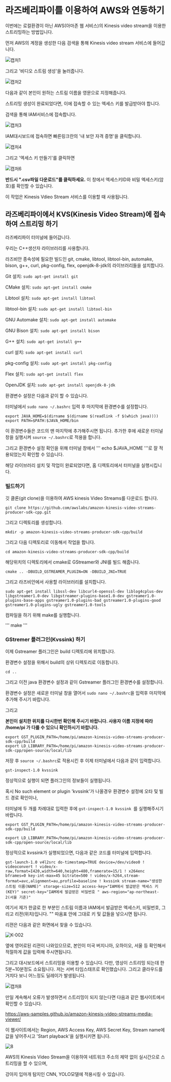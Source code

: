 # 라즈베리파이를 이용하여 AWS와 연동하기

이번에는 로컬환경이 아닌 AWS(아마존 웹 서비스)의 Kinesis video stream을 이용한 스트리밍하는 방법입니다.

먼저 AWS의 계정을 생성한 다음 검색을 통해 Kinesis video stream 서비스에 들어갑니다.

![캡처1](https://user-images.githubusercontent.com/77596373/133746135-399d991e-2b01-4dd6-8a21-1e42086b7878.PNG)

그리고 '비디오 스트림 생성'을 눌러줍니다.

![캡처2](https://user-images.githubusercontent.com/77596373/133746317-2d558bf1-ab4c-4186-9728-421be3aa2d4b.PNG)

다음과 같이 본인이 원하는 스트림 이름을 영문으로 지정해줍니다. 

스트리밍 생성이 완료되었다면, 이에 접속할 수 있는 엑세스 키를 발급받아야 합니다.

검색을 통해 IAM서비스에 접속합니다.

![캡처3](https://user-images.githubusercontent.com/77596373/133746497-d96a2b86-aea0-451a-8092-6662f532eb6e.PNG)

IAM대시보드에 접속하면 빠른링크란의 '내 보안 자격 증명'을 클릭합니다.

![캡처4](https://user-images.githubusercontent.com/77596373/133746611-a12afa41-efe7-4b6a-9e25-26fc5ab33987.PNG)

그리고 '엑세스 키 만들기'를 클릭하면 

![캡처6](https://user-images.githubusercontent.com/77596373/133746822-6b9644ff-bfec-49e1-a420-f153082241fe.PNG)

**반드시 ".csv파일 다운로드"를 클릭하세요.**
이 창에서 엑세스키ID와 비밀 엑세스키(암호)를 확인할 수 있습니다.

이 작업은 Kinesis Vdieo Stream 서비스를 이용할 때 사용됩니다.

## 라즈베리파이에서 KVS(Kinesis Video Stream)에 접속하여 스트리밍 하기

라즈베리파이 터미널에 들어갑니다.

우리는 C++생산자 라이브러리를 사용합니다.

라즈비안 종속성에 필요한 빌드인 git, cmake, libtool, libtool-bin, automake, bison, g++, curl, pkg-config, flex, openjdk-8-jdk의 라이브러리들을 설치합니다.

Git 설치: ```sudo apt-get install git```

CMake 설치: ```sudo apt-get install cmake```

Libtool 설치: ```sudo apt-get install libtool```

libtool-bin 설치: ```sudo apt-get install libtool-bin```

GNU Automake 설치: ```sudo apt-get install automake```

GNU Bison 설치: ```sudo apt-get install bison```

G++ 설치: ```sudo apt-get install g++```

curl 설치: ```sudo apt-get install curl```

pkg-config 설치: ```sudo apt-get install pkg-config```

Flex 설치: ```sudo apt-get install flex```

OpenJDK 설치: ```sudo apt-get install openjdk-8-jdk```

환경변수 설정은 다음과 같이 할 수 있습니다.

터미널에서 ``` sudo nano ~/.bashrc ``` 입력 후 마지막에 환경변수를 설정합니다.

```
export JAVA_HOME=$(dirname $(dirname $(readlink -f $(which java))))
export PATH=$PATH:$JAVA_HOME/bin
```

이 환경변수들은 코드의 맨 마지막에 추가해주시면 됩니다. 추가한 후에 새로운 터미널 창을 실행시켜 ``` source ~/.bashrc ```로 적용을 합니다.

그리고 환경변수 설정 확인을 위해 터미널 창에서 ''' echo $JAVA_HOME '''로 잘 적용되었는지 확인할 수 있습니다.

해당 라이브러리 설치 및 작업이 완료되었다면, 홈 디렉토리에서 터미널을 실행시킵니다.

### 빌드하기
깃 클론(git clone)을 이용하여 AWS kinesis Video Streams를 다운로드 합니다.

``` git clone https://github.com/awslabs/amazon-kinesis-video-streams-producer-sdk-cpp.git ```

그리고 디렉토리를 생성합니다. 

``` mkdir -p amazon-kinesis-video-streams-producer-sdk-cpp/build ```

그리고 다음 디렉토리로 이동해서 작업을 합니다.

``` cd amazon-kinesis-video-streams-producer-sdk-cpp/build ```

해당위치의 디렉토리에서 cmake로 GStreamer와 JNI를 빌드 해줍니다.

``` cmake .. -DBUILD_GSTREAMER_PLUGIN=ON -DBUILD_JNI=TRUE ```

그리고 라즈비안에서 사용할 라이브러리를 설치합니다.

``` sudo apt-get install libssl-dev libcurl4-openssl-dev liblog4cplus-dev libgstreamer1.0-dev libgstreamer-plugins-base1.0-dev gstreamer1.0-plugins-base-apps gstreamer1.0-plugins-bad gstreamer1.0-plugins-good gstreamer1.0-plugins-ugly gstreamer1.0-tools ```

컴파일을 하기 위해 make를 실행합니다.

''' make '''

### GStremer 플러그인(Kvssink) 하기

이제 Gstreamer 플러그인은 build 디렉토리에 위치합니다.

환경변수 설정을 위해서 build의 상위 디렉토리로 이동합니다.

``` cd .. ```

그리고 이전 java 환경변수 설정과 같이 Gstreamer 플러그인 환경변수를 설정합니다.

환경변수 설정은 새로운 터미널 창을 열어서  ``` sudo nano ~/.bashrc ```을 입력후 마지막에 추가해 주시기 바랍니다.

그리고 

**본인이 설치한 위치를 다시한번 확인해 주시기 바랍니다. 사용자 이름 지정에 따라 /home/pi 가 다를 수 있으니 확인하시기 바랍니다.**

```
export GST_PLUGIN_PATH=/home/pi/amazon-kinesis-video-streams-producer-sdk-cpp/build
export LD_LIBRARY_PATH=/home/pi/amazon-kinesis-video-streams-producer-sdk-cpp/open-source/local/lib
```

저장 후 ``` source ~/.bashrc ```로 적용시킨 후 이제 터미널에서 다음과 같이 입력합니다. 

``` gst-inspect-1.0 kvssink  ```

정상적으로 실행이 되면 플러그인의 정보들이 실행됩니다.

혹시 No such element or plugin 'kvssink'가 나올경우 환경변수 설정에 오타 및 빌드 경로 확인이나,

터미널에 두 개를 차례대로 입력한 후에 ``` gst-inspect-1.0 kvssink  ```를 실행해주시기 바랍니다.  
```
export GST_PLUGIN_PATH=/home/pi/amazon-kinesis-video-streams-producer-sdk-cpp/build
```

```
export LD_LIBRARY_PATH=/home/pi/amazon-kinesis-video-streams-producer-sdk-cpp/open-source/local/lib
```

정상적으로 kvssink가 실행되었으면, 다음과 같은 코드를 터미널에 입력합니다.

```
gst-launch-1.0 v4l2src do-timestamp=TRUE device=/dev/video0 ! videoconvert ! video/x-raw,format=I420,width=640,height=480,framerate=15/1 ! x264enc  bframes=0 key-int-max=45 bitrate=500 ! video/x-h264,stream-format=avc,alignment=au,profile=baseline ! kvssink stream-name="생성한 스트림 이름(NAME)" storage-size=512 access-key="IAM에서 발급받은 엑세스 키(KEY)" secret-key="IAM에세 발급받은 비밀번호 " aws-region="ap-northeast-2(서울 기준)"
```
여기서 제가 한글로 한 부분인 스트림 이름과 IAM에서 발급받은 엑세스키, 비밀번호, 그리고 리젼(위치)입니다. "" 따옴표 안에 그대로 키 및 값들을 넣으시면 됩니다.

리젼은 다음과 같은 화면에서 찾을 수 있습니다.

![K-002](https://user-images.githubusercontent.com/77596373/133757200-6461691f-41f0-4dca-a44b-fa88abffc2cc.png)

옆에 영어로된 리젼이 나와있으므로, 본인이 미국 버지니아, 오하이오, 서울 등 확인해서 적절하게 값을 입력해 주시면됩니다.

그리고 대시보드에서 스트리밍을 이용할 수 있습니다. 다만, 영상이 스트리밍 되는데 한 5분~10분정도 소요됩니다. 저는 서버 타임스태프로 확인했습니다. 그리고 클라우드를 거치다 보니 어느정도 딜레이가 발생됩니다.

![캡처8](https://user-images.githubusercontent.com/77596373/133757454-b9e7e2ec-f4a9-4635-ba80-57c83792151d.PNG)


만일 계속해서 오류가 발생하면서 스트리밍이 되지 않는다면 다음과 같은 웹사이트에서 확인할 수 있습니다. 

https://aws-samples.github.io/amazon-kinesis-video-streams-media-viewer/

이 웹사이트에서는 Region, AWS Access Key, AWS Secret Key, Stream name에 값을 넣어주시고 'Start playback'을 실행시키면 됩니다.


![8](https://user-images.githubusercontent.com/77596373/133757671-cc22b691-4ca3-41e2-bf5d-d1bc5553eca6.PNG)

AWS의 Kinesis Video Stream을 이용하여 네트워크 주소의 제약 없이 실시간으로 스트리밍을 할 수 있으며,

강아지 입마개 탐지인 CNN, YOLO모델에 적용시킬 수 있습니다.
















